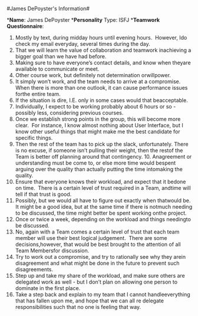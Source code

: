 #James DePoyster's Information#

***Name**: James DePoyster
***Personality** Type: ISFJ
***Teamwork Questionnaire**:

1. Mostly​ ​by​ ​text,​ ​during​ ​midday​ ​hours​ ​until​ ​evening​ ​hours.​ ​​ ​However,​ ​I​ ​do​ ​check​ ​my​ ​email everyday,​ ​several​ ​times​ ​during​ ​the​ ​day. 
2. That​ ​we​ ​will​ ​learn​ ​the​ ​value​ ​of​ ​collaboration​ ​and​ ​teamwork​ ​in​ ​achieving​ ​a​ ​bigger​ ​goal than​ ​we​ ​have​ ​had​ ​before. 
3. Making​ ​sure​ ​to​ ​have​ ​everyone’s​ ​contact​ ​details,​ ​and​ ​know​ ​when​ ​they​ ​are​ ​available​ ​to communicate​ ​or​ ​meet. 
4. Other​ ​course​ ​work,​ ​but​ ​definitely​ ​not​ ​determination​ ​or​ ​willpower. 
5. It​ ​simply​ ​won’t​ ​work,​ ​and​ ​the​ ​team​ ​needs​ ​to​ ​arrive​ ​at​ ​a​ ​compromise.​ ​​ ​When​ ​there​ ​is​ ​more than​ ​one​ ​outlook,​ ​it​ ​can​ ​cause​ ​performance​ ​issues​ ​for​ ​the​ ​entire​ ​team. 
6. If​ ​the​ ​situation​ ​is​ ​dire,​ ​I.E.​ ​only​ ​in​ ​some​ ​cases​ ​would​ ​that​ ​be​ ​acceptable. 
7. Individually,​ ​I​ ​expect​ ​to​ ​be​ ​working​ ​probably​ ​about​ ​6​ ​hours​ ​or​ ​so​ ​-​ ​possibly​ ​less, considering​ ​previous​ ​courses. 
8. Once​ ​we​ ​establish​ ​strong​ ​points​ ​in​ ​the​ ​group,​ ​this​ ​will​ ​become​ ​more​ ​clear.​ ​​ ​For​ ​instance, I​ ​know​ ​almost​ ​nothing​ ​about​ ​User​ ​Interface,​ ​but​ ​I​ ​know​ ​other​ ​useful​ ​things​ ​that​ ​might make​ ​me​ ​the​ ​best​ ​candidate​ ​for​ ​specific​ ​things. 
9. Then​ ​the​ ​rest​ ​of​ ​the​ ​team​ ​has​ ​to​ ​pick​ ​up​ ​the​ ​slack,​ ​unfortunately.​ ​​ ​There​ ​is​ ​no​ ​excuse,​ ​if someone​ ​isn’t​ ​pulling​ ​their​ ​weight,​ ​then​ ​the​ ​rest​ ​of​ ​the​ ​Team​ ​is​ ​better​ ​off​ ​planning​ ​around that​ ​contingency. 
10.​ ​An​ ​agreement​ ​or​ ​understanding​ ​must​ ​be​ ​come​ ​to,​ ​or​ ​else​ ​more​ ​time​ ​would​ ​be​ ​spent arguing​ ​over​ ​the​ ​quality​ ​than​ ​actually​ ​putting​ ​the​ ​time​ ​into​ ​making​ ​the​ ​quality. 
11. Ensure​ ​that​ ​everyone​ ​knows​ ​their​ ​workload,​ ​and​ ​expect​ ​that​ ​it​ ​be​ ​done​ ​on​ ​time.​ ​​ ​There​ ​is a​ ​certain​ ​level​ ​of​ ​trust​ ​required​ ​in​ ​a​ ​Team,​ ​and​ ​time​ ​will​ ​tell​ ​if​ ​that​ ​trust​ ​is​ ​good. 
12. Possibly,​ ​but​ ​we​ ​would​ ​all​ ​have​ ​to​ ​figure​ ​out​ ​exactly​ ​when​ ​that​ ​would​ ​be.​ ​​ ​It​ ​might​ ​be​ ​a good​ ​idea,​ ​but​ ​at​ ​the​ ​same​ ​time​ ​if​ ​there​ ​is​ ​not​ ​much​ ​needing​ ​to​ ​be​ ​discussed,​ ​the​ ​time might​ ​better​ ​be​ ​spent​ ​working​ ​on​ ​the​ ​project. 
13. Once​ ​or​ ​twice​ ​a​ ​week,​ ​depending​ ​on​ ​the​ ​workload​ ​and​ ​things​ ​needing​ ​to​ ​be​ ​discussed. 
14. No,​ ​again​ ​with​ ​a​ ​Team​ ​comes​ ​a​ ​certain​ ​level​ ​of​ ​trust​ ​that​ ​each​ ​team​ ​member​ ​will​ ​use their​ ​best​ ​logical​ ​judgement.​ ​​ ​There​ ​are​ ​some​ ​decisions,​ ​however,​ ​that​ ​would​ ​be​ ​best brought​ ​to​ ​the​ ​attention​ ​of​ ​all​ ​Team​ ​Members​ ​for​ ​discussion. 
15. Try​ ​to​ ​work​ ​out​ ​a​ ​compromise,​ ​and​ ​try​ ​to​ ​rationally​ ​see​ ​why​ ​they​ ​are​ ​in​ ​disagreement and​ ​what​ ​might​ ​be​ ​done​ ​in​ ​the​ ​future​ ​to​ ​prevent​ ​such​ ​disagreements. 
16. Step​ ​up​ ​and​ ​take​ ​my​ ​share​ ​of​ ​the​ ​workload,​ ​and​ ​make​ ​sure​ ​others​ ​are​ ​delegated​ ​work as​ ​well​ ​-​ ​but​ ​I​ ​don’t​ ​plan​ ​on​ ​allowing​ ​one​ ​person​ ​to​ ​dominate​ ​in​ ​the​ ​first​ ​place.  
17. Take​ ​a​ ​step​ ​back​ ​and​ ​explain​ ​to​ ​my​ ​team​ ​that​ ​I​ ​cannot​ ​handle​ ​everything​ ​that​ ​has​ ​fallen upon​ ​me,​ ​and​ ​hope​ ​that​ ​we​ ​can​ ​all​ ​re​ ​delegate​ ​responsibilities​ ​such​ ​that​ ​no​ ​one​ ​is feeling​ ​that​ ​way.
